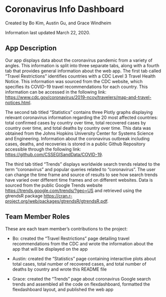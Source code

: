 # Coronavirus Info Dashboard
Created by Bo Kim, Austin Gu, and Grace Windheim


Information last updated March 22, 2020.

## App Description
Our app displays data about the coronavirus pandemic from a variety of angles. This information is split into three separate tabs, along with a fourth tab that provides general information about the web app. The first tab called “Travel Restrictions” identifies countries with a CDC Level 3 Travel Health Notice. This information was sourced from the CDC website, which specifies its COVID-19 travel recommendations for each country. This information can be accessed in the following link: https://www.cdc.gov/coronavirus/2019-ncov/travelers/map-and-travel-notices.html.

The second tab titled “Statistics” contains three Plotly graphs displaying relevant coronavirus information regarding the 20 most affected countries: total confirmed cases by country over time, total recovered cases by country over time, and total deaths by country over time. This data was obtained from the Johns Hopkins University Center for Systems Science and Engineering. Information about the coronavirus outbreak including cases, deaths, and recoveries is stored in a public Github Repository accessible through the following link: https://github.com/CSSEGISandData/COVID-19.


The third tab titled “Trends” displays worldwide search trends related to the term “coronavirus” and popular queries related to “coronavirus”. The user can change the time frame and source of results to see how search trends have varied over different time frames and on different websites. Data is sourced from the public Google Trends website https://trends.google.com/trends/?geo=US and retrieved using the gtrendsR package https://cran.r-project.org/web/packages/gtrendsR/gtrendsR.pdf.


## Team Member Roles
These are each team member’s contributions to the project: 

* Bo: created the “Travel Restrictions” page detailing travel recommendations from the CDC and wrote the information about the app that will be displayed on the app 

* Austin: created the “Statistics” page containing interactive plots about total cases, total number of recovered cases, and total number of deaths by country and wrote this README file 

* Grace: created the “Trends” page about coronavirus Google search trends and assembled all the code on flexdashboard, formatted the flexdashboard layout, and published the web app 

